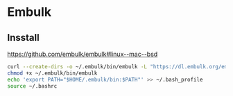 # Embulk

## Insstall
https://github.com/embulk/embulk#linux--mac--bsd

```bash
curl --create-dirs -o ~/.embulk/bin/embulk -L "https://dl.embulk.org/embulk-latest.jar"
chmod +x ~/.embulk/bin/embulk
echo 'export PATH="$HOME/.embulk/bin:$PATH"' >> ~/.bash_profile
source ~/.bashrc
```
